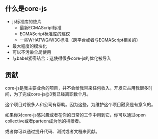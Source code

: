 
## 什么是core-js
- js标准库的垫片
  - 最新ECMAScript标准
  - ECMAScript标准库的建议
  - 一些WHATWG/W3C标准（跨平台或者与ECMAScript相关的）
- 最大程度的模块化
- 可以不污染全局使用
- 与babel紧密结合：这使得很多core-js的优化被导入

## 贡献
core-js是我主要业余的项目，并不会给我带来任何收入。开发它占用我很多时间，为了完成core-js@3我已经离职数个月。

这个项目对很多人和公司有帮助。因为这些，为维护这个项目融资是有意义的。

如果你对core-js感兴趣或者在你的日常的工作中用到它，你可以通过open collective或者parteon成为他的捐赠者。

或者你可以通过提升代码、测试或者文档来贡献。
